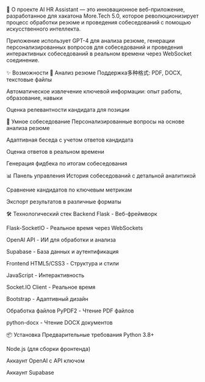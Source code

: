 🚀 О проекте
AI HR Assistant — это инновационное веб-приложение, разработанное для хакатона More.Tech 5.0, которое революционизирует процесс обработки резюме и проведения собеседований с помощью искусственного интеллекта.

Приложение использует GPT-4 для анализа резюме, генерации персонализированных вопросов для собеседований и проведения интерактивных собеседований в реальном времени через WebSocket соединение.

✨ Возможности
📄 Анализ резюме
Поддержка多种格式: PDF, DOCX, текстовые файлы

Автоматическое извлечение ключевой информации: опыт работы, образование, навыки

Оценка релевантности кандидата для позиции

🎯 Умное собеседование
Персонализированные вопросы на основе анализа резюме

Адаптивная беседа с учетом ответов кандидата

Оценка ответов в реальном времени

Генерация фидбека по итогам собеседования

📊 Панель управления
История собеседований с детальной аналитикой

Сравнение кандидатов по ключевым метрикам

Экспорт результатов в различные форматы

🛠️ Технологический стек
Backend
Flask - Веб-фреймворк

Flask-SocketIO - Реальное время через WebSockets

OpenAI API - ИИ для обработки и анализа

Supabase - База данных и аутентификация

Frontend
HTML5/CSS3 - Структура и стили

JavaScript - Интерактивность

Socket.IO Client - Реальное время

Bootstrap - Адаптивный дизайн

Обработка файлов
PyPDF2 - Чтение PDF файлов

python-docx - Чтение DOCX документов

📦 Установка
Предварительные требования
Python 3.8+

Node.js (для сборки фронтенда)

Аккаунт OpenAI с API ключом

Аккаунт Supabase

